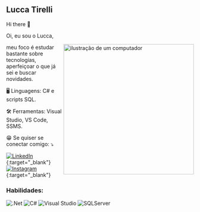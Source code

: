 ## Lucca Tirelli
Hi there 👋

Oi, eu sou o Lucca,

<img src="https://raw.githubusercontent.com/MicaelliMedeiros/micaellimedeiros/master/image/computer-illustration.png" alt="ilustração de um computador" min-width="400px" max-width="350px" width="350px" align="right">

meu foco é estudar bastante sobre tecnologias, aperfeiçoar o que já sei e buscar novidades.
  
🖥️ Linguagens: C# e scripts SQL.

🛠️ Ferramentas: Visual Studio, VS Code, SSMS.

😁 Se quiser se conectar comigo: ⤵️

[![LinkedIn](https://img.shields.io/badge/LinkedIn-0077B5?style=for-the-badge&logo=linkedin&logoColor=white)](https://www.linkedin.com/in/lucca-tirelli/){:target="_blank"}
[![Instagram](https://img.shields.io/badge/-Instagram-%23E4405F?style=for-the-badge&logo=instagram&logoColor=white)](https://www.instagram.com/luccatirelli/){:target="_blank"}
</p>

### Habilidades:
![.Net](https://img.shields.io/badge/.NET-5C2D91?style=for-the-badge&logo=.net&logoColor=white)
![C#](https://img.shields.io/badge/c%23-%23239120.svg?style=for-the-badge&logo=csharp&logoColor=white)
![Visual Studio](https://img.shields.io/badge/Visual%20Studio-5C2D91.svg?style=for-the-badge&logo=visual-studio&logoColor=white)
![SQLServer](https://img.shields.io/badge/Microsoft%20SQL%20Server-B59A30?style=for-the-badge&logo=Microsoft%20sql%20server&logoColor=white)

